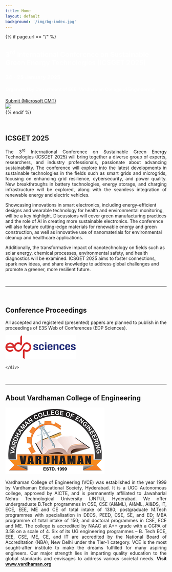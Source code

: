 ```yaml
---
title: Home
layout: default
background: '/img/bg-index.jpg'
---
```


<!-- Home Intro
================================================== -->
{% if page.url == "/" %} 
<div class="rounded mb-5 hero">
  <div class="row align-items-center justify-content-between">
    <div class="col-md-6">
      <!--h1 class="font-weight-bold mb-4 serif-font" style="color:#fff">ICSGET 2025</h1-->
      <h2 class="mb-4" style="color:#ffffff">3<sup>rd</sup> International Conference on Sustainable Green Energy Technologies (ICSGET 2025)</h2>
	  <h3 class="mb-4" style="color:#ffffff">24 - 25 January 2025</h3>
	  <h4 class="mb-4" style="color:#ffffff">Organized by Department of EEE, Vardhaman College of Engineering</h4>
      <a href="{{site.baseurl}}/submission" class="btn btn-dark text-white px-5 btn-lg">Submit (Microsoft CMT)</a>
    </div>
    <div class="col-md-6 text-right pl-0 pl-lg-4">
      <img class="intro" height="500" src="{{site.baseurl}}/assets/images/intro.png">      
    </div>
  </div>
</div>
{% endif %}

&nbsp;
## ICSGET 2025
<p align="justify">The 3<sup>rd</sup> International Conference on Sustainable Green Energy Technologies (ICSGET 2025) will bring together a diverse group of experts, researchers, and industry professionals, passionate about advancing sustainability. The conference will explore into the latest developments in sustainable technologies in the fields such as smart grids and microgrids, focusing on enhancing grid resilience, cybersecurity, and power quality. New breakthroughs in battery technologies, energy storage, and charging infrastructure will be explored, along with the seamless integration of renewable energy and electric vehicles.<br>  

Showcasing innovations in smart electronics, including energy-efficient designs and wearable technology for health and environmental monitoring, will be a key highlight. Discussions will cover green manufacturing practices and the role of AI in creating more sustainable electronics. The conference will also feature cutting-edge materials for renewable energy and green construction, as well as innovative use of nanomaterials for environmental cleanup and healthcare applications.<br>

Additionally, the transformative impact of nanotechnology on fields such as solar energy, chemical processes, environmental safety, and health diagnostics will be examined. ICSGET 2025 aims to foster connections, spark new ideas, and share knowledge to address global challenges and promote a greener, more resilient future.
</p>
&nbsp;

---
&nbsp;

## Conference Proceedings

<div class="container">
	<div class="row justify-content-between">
		<div class="col-lg-6 pt-5 pt-lg-0">
			<p></p>
			<p align="justify">All accepted and registered (presented) papers are planned to publish in the proceedings of E3S Web of Conferences (EDP Sciences).</p>
		</div>
		<div class="col-lg-6 d-flex align-items-center justify-content-center about-img">
			<img alt="EDP Sciences" src="assets/images/e3s.png">
		</div>

	</div>
</div>
&nbsp;

---
## About Vardhaman College of Engineering

<div class="container">
	<div class="row justify-content-between">
		<div class="col-lg-3 d-flex align-items-center justify-content-center about-img">
			<img alt="Vardhaman College of Engineering" src="assets/images/vce.png">
		</div>
		<div class="col-lg-9 pt-5 pt-lg-0">
			<p></p>
			<p align="justify">Vardhaman College of Engineering (VCE) was established in the year 1999 by Vardhaman Educational Society, Hyderabad. It is a UGC Autonomous college, approved by AICTE, and is permanently affiliated to Jawaharlal Nehru Technological University (JNTU), Hyderabad. We offer undergraduate B.Tech programmes in CSE, CSE (AI&ML), AI&ML, AI&DS, IT, ECE, EEE, ME and CE of total intake of 1380; postgraduate M.Tech programmes with specialisation in DECS, PEED, CSE, SE, and ED; MBA programme of total intake of 150; and doctoral programmes in CSE, ECE and ME. The college is accredited by NAAC at A++ grade with a CGPA of 3.58 on a scale of 4. Six of its UG engineering programmes – B. Tech ECE, EEE, CSE, ME, CE, and IT are accredited by the National Board of Accreditation (NBA), New Delhi under the Tier-1 category. VCE is the most sought-after institute to make the dreams fulfilled for many aspiring engineers. Our major strength lies in imparting quality education to the global standards and envisages to address various societal needs.
			<b>Visit <a href="vardhaman.org">www.vardhaman.org</a></b></p>
		</div>
	</div>
</div>
